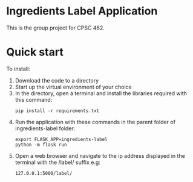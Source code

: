 # Ingredients Label Application

This is the group project for CPSC 462.

# Quick start

To install:

1. Download the code to a directory 
2. Start up the virtual environment of your choice
3. In the directory, open a terminal and install the libraries required with this command: 
    ```
    pip install -r requirements.txt
    ```
4. Run the application with these commands in the parent folder of ingredients-label folder:
    ```
    export FLASK_APP=ingredients-label
    python -m flask run
    ```
5. Open a web browser and navigate to the ip address displayed in the terminal with the /label/ suffix e.g:
   ```
   127.0.0.1:5000/label/
   ```
